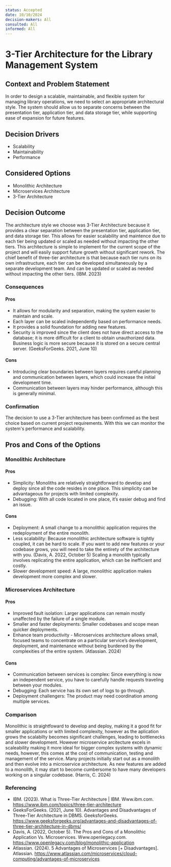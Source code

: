 ```yaml
---
status: Accepted
date: 10/10/2024
decision-makers: All
consulted: All
informed: All
---
```


# 3-Tier Architecture for the Library Management System

## Context and Problem Statement
In order to design a scalable, maintainable, and flexible system for managing library operations, we need to select an appropriate architectural style. 
The system should allow us to separate concerns between the presentation tier, application tier, and data storage tier, while supporting ease of expansion for future features.


## Decision Drivers

* Scalability
* Maintainability
* Performance

## Considered Options

* Monolithic Architecture
* Microservices Architecture
* 3-Tier Architecture

## Decision Outcome

The architecture style we choose was 3-Tier Architecture because it provides a clear separation between the presentation tier, 
application tier, and data storage tier. This allows for easier scalability and maintence due to each tier being updated or scaled as needed without impacting the other tiers.
This architecture is simple to implement for the current scope of the project and will easily support future growth without significant rework. The chief benefit of three-tier architecture is that because each tier runs on its own infrastructure, each tier can be developed simultaneously by a separate development team. And can be updated or scaled as needed without impacting the other tiers. (IBM. 2023)

### Consequences
#### Pros
* It allows for modularity and separation, making the system easier to maintain and scale.
* Each layer can be scaled independently based on performance needs.
* It provides a solid foundation for adding new features.
* Security is improved since the client does not have direct access to the database; it is more difficult for a client to obtain unauthorized data. Business logic is more secure because it is stored on a secure central server. (GeeksForGeeks. 2021, June 10)

#### Cons
* Introducing clear boundaries between layers requires careful planning and communication between layers, which could increase the initial development time.
* Communication between layers may hinder performance, although this is generally minimal.


### Confirmation
The decision to use a 3-Tier architecture has been confirmed as the best choice based on current project requirements. 
With this we can monitor the system's performance and scalability.


## Pros and Cons of the Options
### Monolithic Architecture
#### Pros
* Simplicity: Monoliths are relatively straightforward to develop and deploy since all the code resides in one place.
  This simplicity can be advantageous for projects with limited complexity.
* Debugging: With all code located in one place, it’s easier debug and find an issue.
#### Cons
* Deployment: A small change to a monolithic application requires the redeployment of the entire monolith.
* Less scalability: Because monolithic architecture software is tightly coupled, it can be hard to scale. If you want to add new features or your codebase grows, you will need to take the entirety of the architecture with you. (Davis, A. 2022, October 5)
Scaling a monolith typically involves replicating the entire application, which can be inefficient and costly.
* Slower development speed: A large, monolithic application makes development more complex and slower.

###  Microservices Architecture
#### Pros
* Improved fault isolation: Larger applications can remain mostly unaffected by the failure of a single module.
* Smaller and faster deployments: Smaller codebases and scope mean quicker deployments.
* Enhance team productivity - Microservices architecture allows small, focused teams to concentrate on a particular service’s development, deployment, and maintenance without being burdened by the complexities of the entire system. (Atlassian. 2024)
  
#### Cons
* Communication between services is complex: Since everything is now an independent service, you have to carefully handle requests traveling between your modules.
* Debugging: Each service has its own set of logs to go through.
* Deployment challengers: The product may need coordination among multiple services.

### Comparison
Monolithic is straightfoward to develop and deploy, making it a good fit for smaller applications or with limited complexity, however as the aplication grows the scalabilty becomes significant challenges, leading to bottlenecks and slower development. However microservice arcitecture excels in scaleability making it more ideal for bigger complex systems with dynamic needs, however, this comes at the cost of communication, testing and management of the service. Many projects initially start out as a monolith and then evolve into a microservice architecture. As new features are added to a monolith, it may start to become cumbersome to have many developers working on a singular codebase. (Harris, C. 2024)

### Referencing
* IBM. (2023). What is Three-Tier Architecture | IBM. Www.ibm.com. https://www.ibm.com/topics/three-tier-architecture
* GeeksForGeeks. (2021, June 10). Advantages and Disadvantages of Three-Tier Architecture in DBMS. GeeksforGeeks. https://www.geeksforgeeks.org/advantages-and-disadvantages-of-three-tier-architecture-in-dbms/
* Davis, A. (2022, October 5). The Pros and Cons of a Monolithic Application Vs. Microservices. Www.openlegacy.com. https://www.openlegacy.com/blog/monolithic-application
* Atlassian. (2024). 5 Advantages of Microservices [+ Disadvantages]. Atlassian. https://www.atlassian.com/microservices/cloud-computing/advantages-of-microservices

‌

‌

‌

‌
